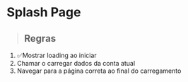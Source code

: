 # Splash Page

> ## Regras 
1. ✅Mostrar loading ao iniciar
2. Chamar o carregar dados da conta atual
3. Navegar para a página correta ao final do carregamento